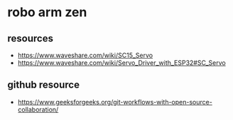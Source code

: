 # robo arm zen

## resources
- https://www.waveshare.com/wiki/SC15_Servo
- https://www.waveshare.com/wiki/Servo_Driver_with_ESP32#SC_Servo

## github resource
- https://www.geeksforgeeks.org/git-workflows-with-open-source-collaboration/